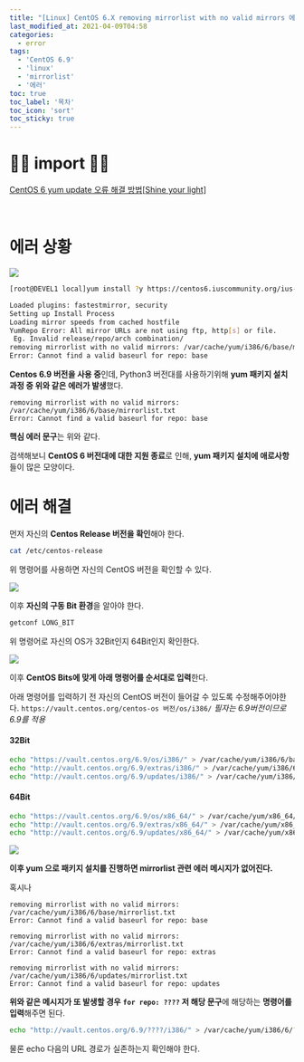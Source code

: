 ```yaml
---
title: "[Linux] CentOS 6.X removing mirrorlist with no valid mirrors 에러 해결 "
last_modified_at: 2021-04-09T04:58
categories: 
  - error
tags: 
  - 'CentOS 6.9' 
  - 'linux' 
  - 'mirrorlist' 
  - '에러'
toc: true
toc_label: '목차'
toc_icon: 'sort'
toc_sticky: true
---
```



# 🙆‍♂️ import 🙇‍♂️

[CentOS 6 yum update 오류 해결 방법[Shine your light]](https://lhjin.tistory.com/entry/CentOS-6-yum-update-%EC%98%A4%EB%A5%98-%ED%95%B4%EA%B2%B0-%EB%B0%A9%EB%B2%95)

[]()

[]()

[]()

[]()

[]()

<br>


# 에러 상황


![](https://images.velog.io/images/gillog/post/7312591e-981b-4f4c-af61-033c19786723/image.png)

```bash
[root@DEVEL1 local]yum install ?y https://centos6.iuscommunity.org/ius-release.rpm

Loaded plugins: fastestmirror, security
Setting up Install Process
Loading mirror speeds from cached hostfile
YumRepo Error: All mirror URLs are not using ftp, http[s] or file.
 Eg. Invalid release/repo/arch combination/
removing mirrorlist with no valid mirrors: /var/cache/yum/i386/6/base/mirrorlist.txt
Error: Cannot find a valid baseurl for repo: base
```


**Centos 6.9 버전을 사용 중**인데, Python3 버전대를 사용하기위해 **yum 패키지 설치 과정 중 위와 같은 에러가 발생**했다.

```
removing mirrorlist with no valid mirrors: /var/cache/yum/i386/6/base/mirrorlist.txt
Error: Cannot find a valid baseurl for repo: base
```

**핵심 에러 문구**는 위와 같다. 

검색해보니 **CentOS 6 버전대에 대한 지원 종료**로 인해, **yum 패키지 설치에 애로사항**들이 많은 모양이다.


# 에러 해결


먼저 자신의 **Centos Release 버전을 확인**해야 한다.

```bash
cat /etc/centos-release
```
위 명령어를 사용하면 자신의 CentOS 버전을 확인할 수 있다.

![](https://images.velog.io/images/gillog/post/a675aabc-5e49-4de0-ac1d-f5c9e4876d25/image.png)

이후 **자신의 구동 Bit 환경**을 알아야 한다.

```bash
getconf LONG_BIT
```

위 명령어로 자신의 OS가 32Bit인지 64Bit인지 확인한다.

![](https://images.velog.io/images/gillog/post/6676c7e0-a170-4e0c-9570-dd501c6e2051/image.png)


이후 **CentOS Bits에 맞게 아래 명령어를 순서대로 입력**한다.

아래 명령어를 입력하기 전 자신의 CentOS 버전이 들어갈 수 있도록 수정해주어야한다.
`https://vault.centos.org/centos-os 버전/os/i386/` 
*필자는 6.9버전이므로 6.9를 적용*

#### 32Bit

```bash
echo "https://vault.centos.org/6.9/os/i386/" > /var/cache/yum/i386/6/base/mirrorlist.txt
echo "http://vault.centos.org/6.9/extras/i386/" > /var/cache/yum/i386/6/extras/mirrorlist.txt
echo "http://vault.centos.org/6.9/updates/i386/" > /var/cache/yum/i386/6/updates/mirrorlist.txt
```

#### 64Bit

```bash
echo "https://vault.centos.org/6.9/os/x86_64/" > /var/cache/yum/x86_64/6/base/mirrorlist.txt
echo "http://vault.centos.org/6.9/extras/x86_64/" > /var/cache/yum/x86_64/6/extras/mirrorlist.txt
echo "http://vault.centos.org/6.9/updates/x86_64/" > /var/cache/yum/x86_64/6/updates/mirrorlist.txt
```

![](https://images.velog.io/images/gillog/post/d0eebd9d-4cc2-4248-8bdd-0a87007400d6/image.png)

**이후 yum 으로 패키지 설치를 진행하면 mirrorlist 관련 에러 메시지가 없어진다.**



혹시나 

```
removing mirrorlist with no valid mirrors: /var/cache/yum/i386/6/base/mirrorlist.txt
Error: Cannot find a valid baseurl for repo: base

removing mirrorlist with no valid mirrors: /var/cache/yum/i386/6/extras/mirrorlist.txt
Error: Cannot find a valid baseurl for repo: extras

removing mirrorlist with no valid mirrors: /var/cache/yum/i386/6/updates/mirrorlist.txt
Error: Cannot find a valid baseurl for repo: updates
```


**위와 같은 메시지가 또 발생할 경우** **`for repo: ????` 저 해당 문구**에 해당하는 **명령어를 입력**해주면 된다.


```bash
echo "http://vault.centos.org/6.9/????/i386/" > /var/cache/yum/i386/6/????/mirrorlist.txt
```

물론 echo 다음의 URL 경로가 실존하는지 확인해야 한다.
